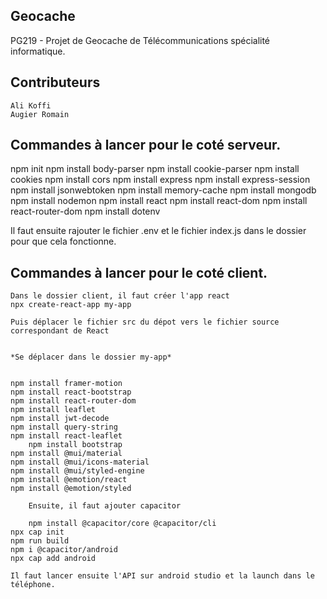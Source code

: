 ## Geocache

PG219 - Projet de Geocache de Télécommunications spécialité informatique.

## Contributeurs

    Ali Koffi
    Augier Romain

## Commandes à lancer pour le coté serveur.

npm init
	npm install body-parser
    	npm install cookie-parser
    	npm install cookies
    	npm install cors
    	npm install express
    	npm install express-session
    	npm install jsonwebtoken
    	npm install memory-cache
    	npm install mongodb
    	npm install nodemon
    	npm install react
    	npm install react-dom
    	npm install react-router-dom
	    npm install dotenv

Il faut ensuite rajouter le fichier .env et le fichier index.js dans le dossier pour que cela fonctionne.

## Commandes à lancer pour le coté client.
    Dans le dossier client, il faut créer l'app react
	npx create-react-app my-app
	
	Puis déplacer le fichier src du dépot vers le fichier source correspondant de React


	*Se déplacer dans le dossier my-app*
	

	npm install framer-motion
	npm install react-bootstrap
	npm install react-router-dom
	npm install leaflet
	npm install jwt-decode
	npm install query-string
	npm install react-leaflet
        npm install bootstrap
	npm install @mui/material
	npm install @mui/icons-material
	npm install @mui/styled-engine
	npm install @emotion/react
	npm install @emotion/styled
        
        Ensuite, il faut ajouter capacitor

        npm install @capacitor/core @capacitor/cli
	npx cap init
	npm run build
	npm i @capacitor/android
	npx cap add android

	Il faut lancer ensuite l'API sur android studio et la launch dans le téléphone.


